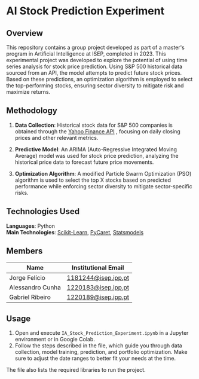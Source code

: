 # AI Stock Prediction Experiment
## Overview
This repository contains a group project developed as part of a master's program in Artificial Intelligence at ISEP, completed in 2023. This experimental project was developed to explore the potential of using time series analysis for stock price prediction. Using S&P 500 historical data sourced from an API, the model attempts to predict future stock prices. Based on these predictions, an optimization algorithm is employed to select the top-performing stocks, ensuring sector diversity to mitigate risk and maximize returns.

## Methodology
1. **Data Collection**: Historical stock data for S&P 500 companies is obtained through the [Yahoo Finance API](https://pypi.org/project/yfinance/) , focusing on daily closing prices and other relevant metrics.

2. **Predictive Model**: An ARIMA (Auto-Regressive Integrated Moving Average) model was used for stock price prediction, analyzing the historical price data to forecast future price movements.

3. **Optimization Algorithm**: A modified Particle Swarm Optimization (PSO) algorithm is used to select the top X stocks based on predicted performance while enforcing sector diversity to mitigate sector-specific risks.

## Technologies Used
**Languages**: Python  
**Main Technologies**: [Scikit-Learn](https://scikit-learn.org/stable/), [PyCaret](https://github.com/pycaret/pycaret), [Statsmodels](https://www.statsmodels.org/stable/index.html)

## Members
| Name | Institutional Email | 
|-----------------|-----------------|
| Jorge Felício    | 1181244@isep.ipp.pt    | 
| Alessandro Cunha    | 1220183@isep.ipp.pt    | 
| Gabriel Ribeiro    | 1220189@isep.ipp.pt    | 

## Usage
1. Open and execute `IA_Stock_Prediction_Experiment.ipynb` in a Jupyter environment or in Google Colab.
2. Follow the steps described in the file, which guide you through data collection, model training, prediction, and portfolio optimization. Make sure to adjust the date ranges to better fit your needs at the time.

The file also lists the required libraries to run the project.
